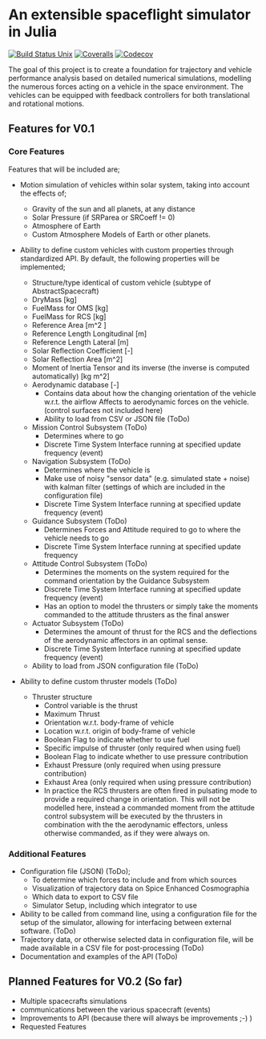 # An extensible spaceflight simulator in Julia

[![Build Status Unix][travis-badge]][travis-url] [![Coveralls][coveralls-badge]][coveralls-url] [![Codecov][codecov-badge]][codecov-url]

  The goal of this project is to create a foundation for trajectory and vehicle
  performance analysis based on detailed numerical simulations, modelling the numerous
  forces acting on a vehicle in the space environment. The vehicles can be equipped with
  feedback controllers for both translational and rotational motions.

## Features for V0.1

### Core Features
Features that will be included are;
 - Motion simulation of vehicles within solar system, taking into account the effects of;
    + Gravity of the sun and all planets, at any distance
    + Solar Pressure (if SRParea or SRCoeff != 0)
    + Atmosphere of Earth
    + Custom Atmosphere Models of Earth or other planets.

- Ability to define custom vehicles with custom properties through standardized API. By default,
  the following properties will be implemented;
    + Structure/type identical of custom vehicle (subtype of AbstractSpacecraft)
    + DryMass [kg]
    + FuelMass for OMS [kg]
    + FuelMass for RCS [kg]
    + Reference Area  [m^2 ]
    + Reference Length Longitudinal  [m]
    + Reference Length Lateral  [m]
    + Solar Reflection Coefficient [-]
    + Solar Reflection Area [m^2]
    + Moment of Inertia Tensor and its inverse (the inverse is computed automatically) [kg m^2]
    + Aerodynamic database [-]
      * Contains data about how the changing orientation of the vehicle w.r.t. the airflow
        Affects to aerodynamic forces on the vehicle. (control surfaces not included here)
      * Ability to load from CSV or JSON file (ToDo)
    + Mission Control Subsystem (ToDo)
      * Determines where to go
      * Discrete Time System Interface running at specified update frequency (event)
    + Navigation Subsystem (ToDo)
      * Determines where the vehicle is
      * Make use of noisy "sensor data" (e.g. simulated state + noise) with kalman filter
        (settings of which are included in the configuration file)
      * Discrete Time System Interface running at specified update frequency (event)
    + Guidance Subsystem (ToDo)
      * Determines Forces and Attitude required to go to where the vehicle needs to go
      * Discrete Time System Interface running at specified update frequency
    + Attitude Control Subsystem (ToDo)
      * Determines the moments on the system required for the command orientation by the
        Guidance Subsystem
      * Discrete Time System Interface running at specified update frequency (event)
      * Has an option to model the thrusters or simply take the moments commanded to the
        attitude thrusters as the final answer
    + Actuator Subsystem (ToDo)
      * Determines the amount of thrust for the RCS and the deflections of the aerodynamic
        affectors in an optimal sense.
      * Discrete Time System Interface running at specified update frequency (event)
    + Ability to load from JSON configuration file (ToDo)


- Ability to define custom thruster models (ToDo)
  + Thruster structure
    * Control variable is the thrust
    * Maximum Thrust
    * Orientation w.r.t. body-frame of vehicle
    * Location w.r.t. origin of body-frame of vehicle
    * Boolean Flag to indicate whether to use fuel
    * Specific impulse of thruster (only required when using fuel)
    * Boolean Flag to indicate whether to use pressure contribution
    * Exhaust Pressure (only required when using pressure contribution)
    * Exhaust Area (only required when using pressure contribution)
    * In practice the RCS thrusters are often fired in pulsating mode to provide a required
      change in orientation. This will not be modelled here, instead a commanded moment from
      the attitude control subsystem will be executed by the thrusters in combination with the
      the aerodynamic effectors, unless otherwise commanded, as if they were always on.

### Additional Features       
- Configuration file (JSON) (ToDo);
  + To determine which forces to include and from which sources
  + Visualization of trajectory data on Spice Enhanced Cosmographia
  + Which data to export to CSV file
  + Simulator Setup, including which integrator to use
- Ability to be called from command line, using a configuration file for the setup of the simulator,
  allowing for interfacing between external software. (ToDo)
- Trajectory data, or otherwise selected data in configuration file, will be made available in a CSV file for
  post-processing (ToDo)
- Documentation and examples of the API (ToDo)


## Planned Features for V0.2 (So far)
- Multiple spacecrafts simulations
- communications between the various spacecraft (events)
- Improvements to API (because there will always be improvements ;-) )
- Requested Features

[travis-badge]: https://travis-ci.org/Brinky5678/FlightSimulator.svg?branch=master
[travis-url]: https://travis-ci.org/Brinky5678/FlightSimulator
[coveralls-badge]: https://coveralls.io/repos/github/Brinky5678/FlightSimulator/badge.svg?branch=master
[coveralls-url]: https://coveralls.io/github/Brinky5678/FlightSimulator?branch=master
[codecov-badge]: http://codecov.io/github/Brinky5678/FlightSimulator/coverage.svg?branch=master
[codecov-url]: http://codecov.io/github/Brinky5678/FlightSimulator?branch=master

